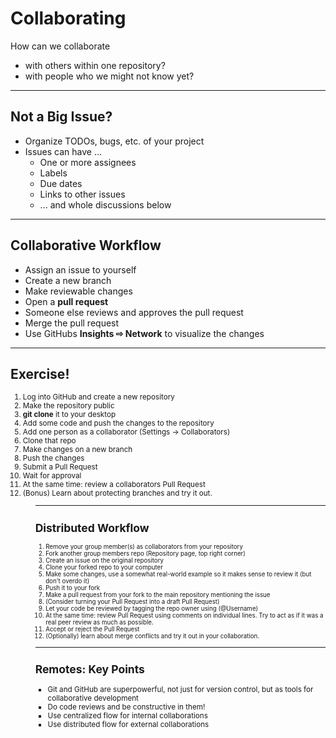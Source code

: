 <!-- .slide: id="collaborating" data-state="standard 7" data-background="./files/hands-g5b2300b1e_1920.jpg" -->
<!-- Image by <a href="https://pixabay.com/users/jarmoluk-143740/?utm_source=link-attribution&amp;utm_medium=referral&amp;utm_campaign=image&amp;utm_content=2847508">Michal Jarmoluk</a> from <a href="https://pixabay.com//?utm_source=link-attribution&amp;utm_medium=referral&amp;utm_campaign=image&amp;utm_content=2847508">Pixabay</a> -->
# Collaborating
How can we collaborate

- with others within one repository?
- with people who we might not know yet?

---

<!-- .slide: data-state="standard 7" data-background="./files/hands-g5b2300b1e_1920.jpg" -->
## Not a Big Issue?

- Organize TODOs, bugs, etc. of your project
- Issues can have ...
  - One or more assignees
  - Labels
  - Due dates
  - Links to other issues
  - ... and whole discussions below

---

<!-- .slide: data-state="standard 7" data-background="./files/hands-g5b2300b1e_1920.jpg" -->
## Collaborative Workflow

- Assign an issue to yourself
- Create a new branch
- Make reviewable changes
- Open a **pull request**
- Someone else reviews and approves the pull request
- Merge the pull request
- Use GitHubs **Insights ⇨ Network** to visualize the changes

---

<!-- .slide: data-state="standard 7" data-background="./files/hands-g5b2300b1e_1920.jpg" -->
## Exercise!

<ol style="font-size: smaller;">
  <li>Log into GitHub and create a new repository</li>
  <li>Make the repository public</li>
  <li><b>git clone</b> it to your desktop</li>
  <li>Add some code and push the changes to the repository</li>
  <li>Add one person as a collaborator (Settings -> Collaborators)</li>
  <li>Clone that repo</li>
  <li>Make changes on a new branch</li>
  <li>Push the changes</li>
  <li>Submit a Pull Request</li>
  <li>Wait for approval</li>
  <li>At the same time: review a collaborators Pull Request</li>
  <li>(Bonus) Learn about protecting branches and try it out.</li>
<ol>

---

<!-- .slide: data-state="standard 7" data-background="./files/hands-g5b2300b1e_1920.jpg" -->
## Distributed Workflow

<ol style="font-size: smaller;">
  <li>Remove your group member(s) as collaborators from your repository</li>
  <li>Fork another group members repo (Repository page, top right corner)</li>
  <li>Create an issue on the original repository</li>
  <li>Clone your forked repo to your computer</li>
  <li>Make some changes, use a somewhat real-world example so it makes sense to review it (but don't overdo it)</li>
  <li>Push it to your fork</li>
  <li>Make a pull request from your fork to the main repository mentioning the issue</li>
  <li>(Consider turning your Pull Request into a draft Pull Request)</li>
  <li>Let your code be reviewed by tagging the repo owner using (@Username)</li>
  <li>At the same time: review Pull Request using comments on individual lines. Try to act as if it was a real peer review as much as possible.</li>
  <li>Accept or reject the Pull Request</li>
  <li>(Optionally) learn about merge conflicts and try it out in your collaboration.</li>
</ol>

---

<!-- .slide: data-state="standard 7" data-background="./files/hands-g5b2300b1e_1920.jpg" -->
## Remotes: Key Points

- Git and GitHub are superpowerful, not just for version control, but as tools for collaborative development
- Do code reviews and be constructive in them!
- Use centralized flow for internal collaborations
- Use distributed flow for external collaborations

